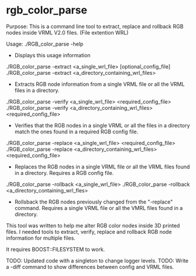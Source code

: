 rgb_color_parse
===============
Purpose: 
  This is a command line tool to extract, replace and rollback RGB nodes 
   inside VRML V2.0 files.  (File extention WRL)


Usage:
 ./RGB_color_parse -help
   - Displays this usage information
 
 ./RGB_color_parse -extract <a_single_wrl_file> [optional_config_file]
 ./RGB_color_parse -extract <a_directory_containing_wrl_files>
   - Extracts RGB node information from a single VRML file or all the 
      VRML files in a directory.
 
 ./RGB_color_parse -verify <a_single_wrl_file> <required_config_file>
 ./RGB_color_parse -verify <a_directory_containing_wrl_files> <required_config_file>
   - Verifies that the RGB nodes in a single VRML or all the files in a directory
      match the ones found in a required RGB config file.
 
 ./RGB_color_parse -replace <a_single_wrl_file> <required_config_file>
 ./RGB_color_parse -replace <a_directory_containing_wrl_files> <required_config_file>
   - Replaces the RGB nodes in a single VRML file or all the VRML files found in 
      a directory.  Requires a RGB config file.
 
 ./RGB_color_parse -rollback <a_single_wrl_file>
 ./RGB_color_parse -rollback <a_directory_containing_wrl_fles>
   - Rollsback the RGB nodes previously changed from the "-replace" command.
    Requires a single VRML file or all the VMRL files found in a directory.

This tool was written to help me alter RGB color nodes inside 3D printed files.  I
needed tools to extract, verify, replace and rollback RGB node information for multiple
files.

It requires BOOST::FILESYSTEM to work.

TODO:  Updated code with a singleton to change logger levels.
TODO:  Write a -diff command to show differences between config and VRML files.

